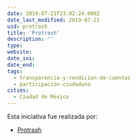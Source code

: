```yaml
---
date: 2019-07-21T23:02:24.000Z
date_last_modified: 2019-07-21
uid: protrash
title: 'Protrash'
description: ''
type: 
website: 
date_ini: 
date_end: 
tags:
  - transparencia-y-rendicion-de-cuentas
  - participación-ciudadana
cities: 
  - Ciudad de México
---
```


Esta iniciativa fue realizada por:

- [Protrash](/organizaciones/protrash)
